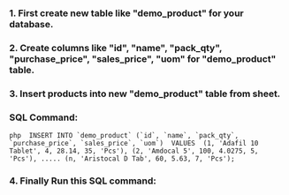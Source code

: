 ### 1. First create new table like "demo_product" for your database.

### 2. Create columns like "id", "name", "pack_qty", "purchase_price", "sales_price", "uom" for "demo_product" table.

### 3. Insert products into new "demo_product" table from sheet.

### SQL Command: 

``php 
INSERT INTO `demo_product` (`id`, `name`, `pack_qty`, `purchase_price`, `sales_price`, `uom`)  VALUES 
(1, 'Adafil 10 Tablet', 4, 28.14, 35, 'Pcs'),
(2, 'Amdocal 5', 100, 4.0275, 5, 'Pcs'),
.....
(n, 'Aristocal D Tab', 60, 5.63, 7, 'Pcs');
``

### 4.  Finally Run this SQL command:
